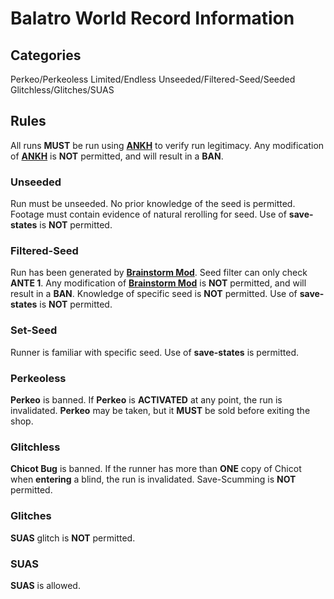 # Balatro World Record Information

## Categories

Perkeo/Perkeoless
Limited/Endless 
Unseeded/Filtered-Seed/Seeded
Glitchless/Glitches/SUAS

## Rules
All runs **MUST** be run using [**ANKH**](https://github.com/MathIsFun0/Ankh) to verify run legitimacy. 
Any modification of [**ANKH**](https://github.com/MathIsFun0/Ankh) is **NOT** permitted, and will result in a **BAN**.

### Unseeded
Run must be unseeded. No prior knowledge of the seed is permitted. Footage must contain evidence of natural rerolling for seed. 
Use of **save-states** is **NOT** permitted. 

### Filtered-Seed
Run has been generated by [**Brainstorm Mod**](https://github.com/OceanRamen/Brainstorm). Seed filter can only check **ANTE 1**. Any modification of [**Brainstorm Mod**](https://github.com/OceanRamen/Brainstorm) is **NOT** permitted, and will result in a **BAN**.
Knowledge of specific seed is **NOT** permitted.
Use of **save-states** is **NOT** permitted. 

### Set-Seed
Runner is familiar with specific seed.
Use of **save-states** is permitted.

### Perkeoless
**Perkeo** is banned. If **Perkeo** is **ACTIVATED** at any point, the run is invalidated. 
**Perkeo** may be taken, but it **MUST** be sold before exiting the shop.

### Glitchless
**Chicot Bug** is banned. If the runner has more than **ONE** copy of Chicot when **entering** a blind, the run is invalidated.
Save-Scumming is **NOT** permitted.

### Glitches
**SUAS** glitch is **NOT** permitted.

### SUAS
**SUAS** is allowed. 
